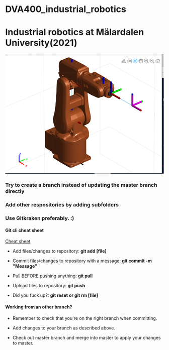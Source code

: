 # DVA400_industrial_robotics
# Industrial robotics at Mälardalen University(2021)

![Puma 560](./robot.PNG)

### Try to create a branch instead of updating the master branch directly

### Add other respositories by adding subfolders

### Use Gitkraken preferably. :)

#### Git cli cheat sheet
[Cheat sheet](https://education.github.com/git-cheat-sheet-education.pdf)

* Add files/changes to repository: __git add [file]__ 

* Commit files/changes to repository with a message: __git commit -m "Message"__

* Pull BEFORE pushing anything: __git pull__

* Upload files to repository: __git push__

* Did you fuck up?: __git reset or git rm [file]__

#### Working from an other branch?

* Remember to check that you're on the right branch when committing.

* Add changes to your branch as described above.

* Check out master branch and merge <your branch> into master to apply your changes to master. 

